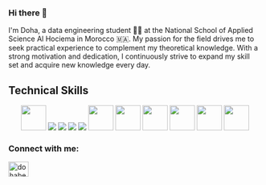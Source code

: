 ### Hi there 👋

<!--
**dohabenhabbach/dohabenhabbach** is a ✨ _special_ ✨ repository because its `README.md` (this file) appears on your GitHub profile.

Here are some ideas to get you started:

- 🔭 I’m currently working on ...
- 🌱 I’m currently learning ...
- 👯 I’m looking to collaborate on ...
- 🤔 I’m looking for help with ...
- 💬 Ask me about ...
- 📫 How to reach me: ...
- 😄 Pronouns: ...
- ⚡ Fun fact: ...
-->
I'm Doha, a data engineering student 👩‍💻  at the National School of Applied Science Al Hociema in Morocco 🇲🇦. My passion for the field drives me to seek practical experience to complement my theoretical knowledge. With a strong motivation and dedication, I continuously strive to expand my skill set and acquire new knowledge every day.



<h2>Technical Skills</h2>
<p align="center">
  <img src="https://cdn.icon-icons.com/icons2/2107/PNG/96/file_type_jupyter_icon_130494.png" width="50" height="50"/>
  <img src="https://img.icons8.com/color/48/000000/java-coffee-cup-logo.png"/>
  <img src="https://img.icons8.com/color/48/000000/spring-logo.png"/>
  <img src="https://img.icons8.com/color/48/000000/python.png"/>
  <img src="https://img.icons8.com/color/48/000000/mysql-logo.png"/>
  <img src="https://cdn.icon-icons.com/icons2/2107/PNG/96/file_type_scala_icon_130180.png" width="50" height="50"/>
  <img src="https://cdn.icon-icons.com/icons2/2699/PNG/96/apache_spark_logo_icon_170561.png" width="50" height="50"/>
  <img src="https://cdn.icon-icons.com/icons2/2699/PNG/96/apache_hadoop_logo_icon_169586.png" width="50" height="50"/>
  <img src="https://cdn.icon-icons.com/icons2/2107/PNG/96/file_type_r_icon_130212.png" width="50" height="50"/>
  <img src="https://cdn.icon-icons.com/icons2/2107/PNG/96/file_type_html_icon_130541.png" width="50" height="50"/>
  <img src="https://cdn.icon-icons.com/icons2/2107/PNG/96/file_type_css_icon_130661.png" width="50" height="50"/>
  
</p>

<h3 align="left">Connect with me:</h3>
<p align="left">
<a href="https://www.linkedin.com/in/doha-benhabbach-343161224/" target="blank"><img align="center" src="https://raw.githubusercontent.com/rahuldkjain/github-profile-readme-generator/master/src/images/icons/Social/linked-in-alt.svg" alt="dohabenhabbach" height="30" width="40" /></a>
</p>




